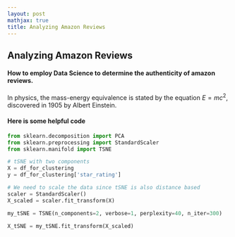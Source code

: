```yaml
---
layout: post
mathjax: true
title: Analyzing Amazon Reviews
---
```


## Analyzing Amazon Reviews

#### How to employ Data Science to determine the authenticity of amazon reviews.

In physics, the mass-energy equivalence is stated 
by the equation $E=mc^2$, discovered in 1905 by Albert Einstein.

#### Here is some helpful code


```python
from sklearn.decomposition import PCA
from sklearn.preprocessing import StandardScaler
from sklearn.manifold import TSNE
```


```python
# tSNE with two components
X = df_for_clustering
y = df_for_clustering['star_rating']

# We need to scale the data since tSNE is also distance based
scaler = StandardScaler()
X_scaled = scaler.fit_transform(X)

my_tSNE = TSNE(n_components=2, verbose=1, perplexity=40, n_iter=300)

X_tSNE = my_tSNE.fit_transform(X_scaled)
```
